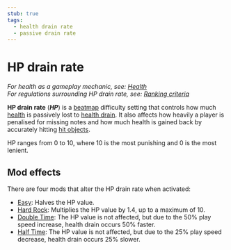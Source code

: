 ```yaml
---
stub: true
tags:
  - health drain rate
  - passive drain rate
---
```


# HP drain rate

*For health as a gameplay mechanic, see: [Health](/wiki/Gameplay/Health)*\
*For regulations surrounding HP drain rate, see: [Ranking criteria](/wiki/Ranking_Criteria)*

**HP drain rate** (***HP***) is a [beatmap](/wiki/Beatmap) difficulty setting that controls how much [health](/wiki/Gameplay/Health) is passively lost to [health drain](/wiki/Gameplay/Health). It also affects how heavily a player is penalised for missing notes and how much health is gained back by accurately hitting [hit objects](/wiki/Gameplay/Hit_object).

HP ranges from 0 to 10, where 10 is the most punishing and 0 is the most lenient.<!-- TODO: quantify what the value actually means -->

## Mod effects

There are four mods that alter the HP drain rate when activated:

- [Easy](/wiki/Gameplay/Game_modifier/Easy): Halves the HP value.
- [Hard Rock](/wiki/Gameplay/Game_modifier/Hard_Rock): Multiplies the HP value by 1.4, up to a maximum of 10.
- [Double Time](/wiki/Gameplay/Game_modifier/Double_Time): The HP value is not affected, but due to the 50% play speed increase, health drain occurs 50% faster.
- [Half Time](/wiki/Gameplay/Game_modifier/Half_Time): The HP value is not affected, but due to the 25% play speed decrease, health drain occurs 25% slower.
